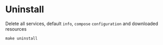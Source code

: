 # Uninstall 
Delete all services, default `info`, `compose` `configuration`  and downloaded resources
```
make uninstall 
```